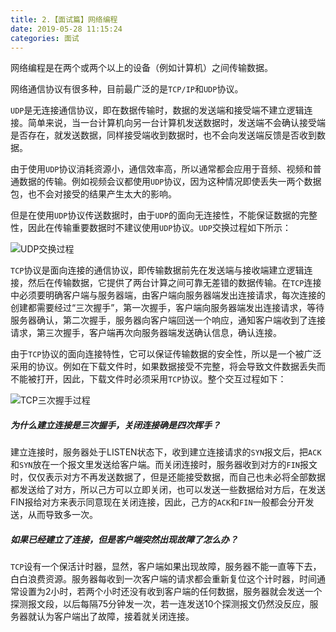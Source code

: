 ```yaml
---
title: 2.【面试篇】网络编程
date: 2019-05-28 11:15:24
categories: 面试
---
```


网络编程是在两个或两个以上的设备（例如计算机）之间传输数据。

网络通信协议有很多种，目前最广泛的是`TCP/IP`和`UDP`协议。

`UDP`是无连接通信协议，即在数据传输时，数据的发送端和接受端不建立逻辑连接。简单来说，当一台计算机向另一台计算机发送数据时，发送端不会确认接受端是否存在，就发送数据，同样接受端收到数据时，也不会向发送端反馈是否收到数据。

由于使用`UDP`协议消耗资源小，通信效率高，所以通常都会应用于音频、视频和普通数据的传输。例如视频会议都使用`UDP`协议，因为这种情况即使丢失一两个数据包，也不会对接受的结果产生太大的影响。

但是在使用`UDP`协议传送数据时，由于`UDP`的面向无连接性，不能保证数据的完整性，因此在传输重要数据时不建议使用`UDP`协议。`UDP`交换过程如下所示：

![UDP交换过程](E:\文档\知识点\images\UDP交互过程.png)


`TCP`协议是面向连接的通信协议，即传输数据前先在发送端与接收端建立逻辑连接，然后在传输数据，它提供了两台计算之间可靠无差错的数据传输。在`TCP`连接中必须要明确客户端与服务器端，由客户端向服务器端发出连接请求，每次连接的创建都需要经过“三次握手”，第一次握手，客户端向服务器端发出连接请求，等待服务器确认，第二次握手，服务器向客户端回送一个响应，通知客户端收到了连接请求，第三次握手，客户端再次向服务器端发送确认信息，确认连接。

由于`TCP`协议的面向连接特性，它可以保证传输数据的安全性，所以是一个被广泛采用的协议。例如在下载文件时，如果数据接受不完整，将会导致文件数据丢失而不能被打开，因此，下载文件时必须采用`TCP`协议。整个交互过程如下：

![TCP三次握手过程](E:\文档\知识点\images\TCP三次握手.png)







##### 为什么建立连接是三次握手，关闭连接确是四次挥手？

建立连接时，服务器处于LISTEN状态下，收到建立连接请求的`SYN`报文后，把`ACK`和`SYN`放在一个报文里发送给客户端。而关闭连接时，服务器收到对方的`FIN`报文时，仅仅表示对方不再发送数据了，但是还能接受数据，而自己也未必将全部数据都发送给了对方，所以己方可以立即关闭，也可以发送一些数据给对方后，在发送FIN报给对方来表示同意现在关闭连接，因此，己方的`ACK`和`FIN`一般都会分开发送，从而导致多一次。

##### 如果已经建立了连接，但是客户端突然出现故障了怎么办？

`TCP`设有一个保活计时器，显然，客户端如果出现故障，服务器不能一直等下去，白白浪费资源。服务器每收到一次客户端的请求都会重新复位这个计时器，时间通常设置为2小时，若两个小时还没有收到客户端的任何数据，服务器就会发送一个探测报文段，以后每隔75分钟发一次，若一连发送10个探测报文仍然没反应，服务器就认为客户端出了故障，接着就关闭连接。